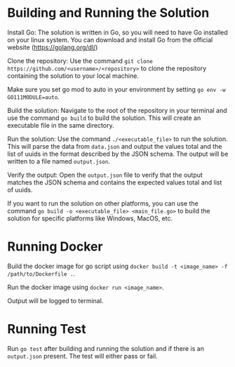 # Building and Running the Solution

Install Go: The solution is written in Go, so you will need to have Go installed on your linux system. You can download and install Go from the official website (https://golang.org/dl/)

Clone the repository: Use the command `git clone https://github.com/<username>/<repository>` to clone the repository containing the solution to your local machine.

Make sure you set go mod to auto in your environment by setting `go env -w GO111MODULE=auto`.

Build the solution: Navigate to the root of the repository in your terminal and use the command `go build` to build the solution. This will create an executable file in the same directory.

Run the solution: Use the command `./<executable_file>` to run the solution. This will parse the data from `data.json` and output the values total and the list of uuids in the format described by the JSON schema. The output will be written to a file named `output.json`.

Verify the output: Open the `output.json` file to verify that the output matches the JSON schema and contains the expected values total and list of uuids.

If you want to run the solution on other platforms, you can use the command `go build -o <executable_file> <main_file.go>` to build the solution for specific platforms like Windows, MacOS, etc.

# Running Docker
Build the docker image for go script using `docker build -t <image_name> -f /path/to/Dockerfile .`.

Run the docker image using `docker run <image_name>`.

Output will be logged to terminal.

# Running Test
Run `go test` after building and running the solution and if there is an `output.json` present. The test will either pass or fail.
